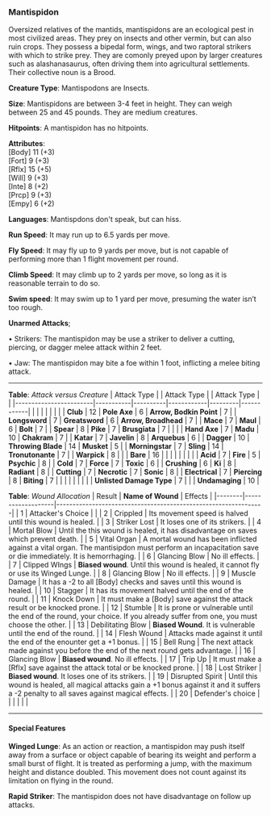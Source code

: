 ### Mantispidon
Oversized relatives of the mantids, mantispidons are an ecological pest in most civilized areas. They prey on insects and other vermin, but can also ruin crops. They possess a bipedal form, wings, and two raptoral strikers with which to strike prey. They are comonly preyed upon by larger creatures such as alashanasaurus, often driving them into agricultural settlements. Their collective noun is a Brood.

**Creature Type**: Mantispodons are Insects.

**Size**: Mantispidons are between 3-4 feet in height. They can weigh between 25 and 45 pounds. They are medium creatures.

**Hitpoints**: A mantispidon has no hitpoints.

**Attributes**:  
[Body] 11 (+3)  
[Fort] 9 (+3)  
[Rflx] 15 (+5)  
[Will] 9 (+3)  
[Inte] 8 (+2)  
[Prcp] 9 (+3)  
[Empy] 6 (+2)  

**Languages**: Mantispdons don't speak, but can hiss.

**Run Speed**: It may run up to 6.5 yards per move.

**Fly Speed**: It may fly up to 9 yards per move, but is not capable of performing more than 1 flight movement per round.

**Climb Speed**: It may climb up to 2 yards per move, so long as it is reasonable terrain to do so.

**Swim speed**: It may swim up to 1 yard per move, presuming the water isn’t too rough.

**Unarmed Attacks**;

 • Strikers: The mantispidon may be use a striker to deliver a cutting, piercing, or dagger melee attack within 2 feet.

 • Jaw: The mantispidon may bite a foe within 1 foot, inflicting a melee biting attack.

---------------------

**Table**: *Attack versus Creature*
| Attack Type            |           | Attack Type  |        | Attack Type |         |
|------------------------|-----------|----------|------------|---------|------------|
|                        |          |            |         |            |         |
| **Club**                   | 12   | **Pole Axe** | 6     | **Arrow, Bodkin Point**    | 7    |
| **Longsword**              | 7    | **Greatsword** | 6  | **Arrow, Broadhead**       | 7    |
| **Mace**                   | 7    | **Maul** | 6        | **Bolt** | 7    |
| **Spear**                  | 8     | **Pike** | 7       | **Brusgiata** | 7     |  |     |
| **Hand Axe**               | 7     | **Madu**   | 10      | **Chakram** | 7    |
| **Katar**                  | 7     | **Javelin**         | 8    | **Arquebus** | 6    |
| **Dagger**                 | 10     | **Throwing Blade**  | 14    | **Musket** | 5    |
| **Morningstar**            | 7     | **Sling**           | 14    | **Tronutonante** | 7    |
| **Warpick**                | 8     |                     |       |  **Bare**     | 16  |
|                        |           |          |            |         |            |
| **Acid**                   | 7     | **Fire** | 5     | **Psychic** | 8     |
| **Cold**                   | 7     | **Force** | 7     | **Toxic**  | 6     |
| **Crushing**               | 6     | **Ki** | 8     | **Radiant** | 8     |
| **Cutting**                | 7     | **Necrotic** | 7     | **Sonic** | 8    |
| **Electrical**             | 7     | **Piercing** | 8     | **Biting** | 7    |
|                            |        |              |        |            |       |
| **Unlisted Damage Type** | 7 |    |     | **Undamaging** | 10 |

**Table**: *Wound Allocation*
| Result | **Name of Wound** | Effects                                                        |
|--------|-------------------|----------------------------------------------------------------|
|   1    | Attacker's Choice |                                                                |
|   2    | Crippled          | Its movement speed is halved until this wound is healed.      |
|   3    | Striker Lost      | It loses one of its strikers. |
|   4    | Mortal Blow       | Until the this wound is healed, it has disadvantage on saves which prevent death. |
|   5    | Vital Organ    | A mortal wound has been inflicted against a vital organ. The mantisipdon must perform an incapacitation save or die immediately. It is hemorrhaging. |
|   6    | Glancing Blow            | No ill effects. |
|   7    | Clipped WIngs | **Biased wound**. Until this wound is healed, it cannot fly or use its Winged Lunge. |
|   8    | Glancing Blow     | No ill effects.                                     |
|   9    | Muscle Damage     | It has a -2 to all [Body] checks and saves until this wound is healed. |
|   10   | Stagger        | It has its movement halved until the end of the round. |
|   11   | Knock Down | It must make a [Body] save against the attack result or be knocked prone. |
|   12   | Stumble | It is prone or vulnerable until the end of the round, your choice. If you already suffer from one, you must choose the other. |
|   13   | Debilitating Blow | **Biased Wound**. It is vulnerable until the end of the round. |
|   14   | Flesh Wound | Attacks made against it until the end of the enounter get a +1 bonus. |
|   15   | Bell Rung | The next attack made against you before the end of the next round gets advantage.  |
|   16   | Glancing Blow | **Biased wound**. No ill effects. |
|   17   | Trip Up           | It must make a [Rflx] save against the attack total or be knocked prone.                                  |
|   18   | Lost Striker | **Biased wound**. It loses one of its strikers. |
|   19   | Disrupted Spirit | Until this wound is healed, all magical attacks gain a +1 bonus against it and it suffers a -2 penalty to all saves against magical effects. |
|   20   | Defender's choice |                                   |
|        |                                                |                                   |

---------------------

#### Special Features

**Winged Lunge**: As an action or reaction, a mantispidon may push itself away from a surface or object capable of bearing its weight and perform a small burst of flight. It is treated as performing a jump, with the maximum height and distance doubled. This movement does not count against its limitation on flying in the round.

**Rapid Striker**: The mantispidon does not have disadvantage on follow up attacks.
